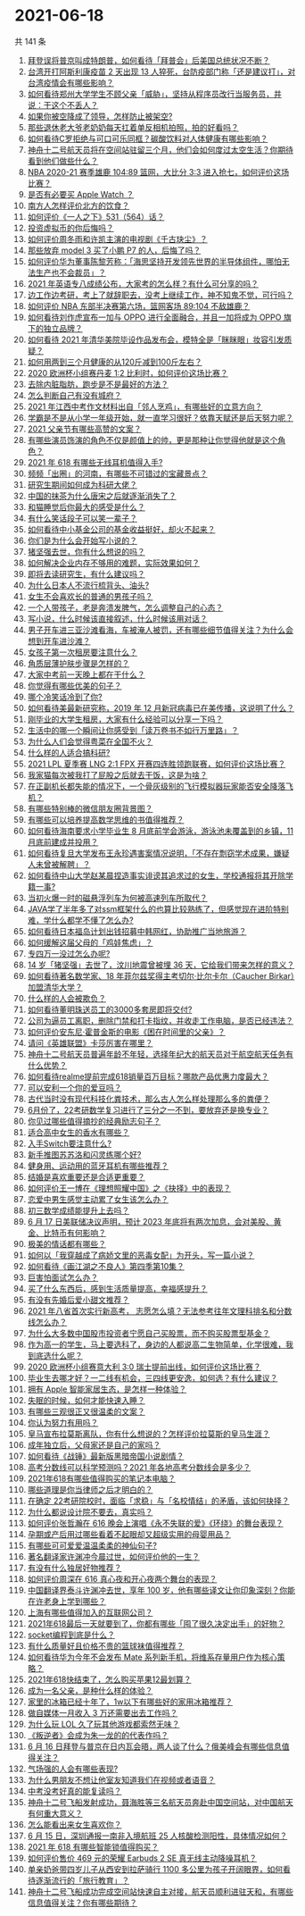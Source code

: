 # 2021-06-18

共 141 条

<!-- BEGIN -->
<!-- 最后更新时间 Fri Jun 18 2021 14:02:19 GMT+0800 (China Standard Time) -->

1. [拜登误将普京叫成特朗普，如何看待「拜普会」后美国总统状况不断？](https://www.zhihu.com/question/465544690)
2. [台湾开打阿斯利康疫苗 2 天出现 13
   人猝死，台防疫部门称「还是建议打」，对台湾疫情会有哪些影响？](https://www.zhihu.com/question/465590341)
3. [如何看待郑州大学学生不顾父亲「威胁」，坚持从程序员改行当服务员，并说：干这个不丢人？](https://www.zhihu.com/question/465534726)
4. [如果你被空降成了领导，怎样防止被架空?](https://www.zhihu.com/question/58585512)
5. [那些退休老大爷老奶奶每天扛着单反相机拍照，拍的好看吗？](https://www.zhihu.com/question/427864597)
6. [如何看待C罗拒绝与可口可乐同框？碳酸饮料对人体健康有哪些影响？](https://www.zhihu.com/question/465111118)
7. [神舟十二号航天员将在空间站驻留三个月，他们会如何度过太空生活？你期待看到他们做些什么？](https://www.zhihu.com/question/465630783)
8. [NBA 2020-21 赛季雄鹿 104:89 篮网，大比分 3:3
   进入抢七，如何评价这场比赛？](https://www.zhihu.com/question/464392757)
9. [是否有必要买 Apple Watch ？](https://www.zhihu.com/question/63276434)
10. [南方人怎样评价北方的饮食？](https://www.zhihu.com/question/31894251)
11. [如何评价《一人之下》531（564）话？](https://www.zhihu.com/question/465615075)
12. [投资虚拟币的你后悔吗？](https://www.zhihu.com/question/464689987)
13. [如何评价周冬雨和许凯主演的电视剧《千古玦尘》？](https://www.zhihu.com/question/453181062)
14. [那些放弃 model 3 买了小鹏 P7 的人，后悔了吗？](https://www.zhihu.com/question/465497314)
15. [如何评价华为董事陈黎芳称：「海思坚持开发领先世界的半导体组件，哪怕无法生产也不会裁员」？](https://www.zhihu.com/question/464967844)
16. [2021 年英语专八成绩公布，大家考的怎么样？有什么可分享的吗？](https://www.zhihu.com/question/465569085)
17. [边工作边考研，考上了就辞职去，没考上继续工作，神不知鬼不觉，可行吗？](https://www.zhihu.com/question/324039053)
18. [如何评价 NBA 东部半决赛第六场，篮网客场 89:104
    不敌雄鹿？](https://www.zhihu.com/question/465712100)
19. [如何看待刘作虎宣布一加与 OPPO 进行全面融合，并且一加将成为 OPPO
    旗下的独立品牌？](https://www.zhihu.com/question/465399919)
20. [如何看待 2021
    年清华美院毕设作品发布会，模特全是「眯眯眼」妆容引发质疑？](https://www.zhihu.com/question/464319655)
21. [如何用两到三个月健康的从120斤减到100斤左右？](https://www.zhihu.com/question/37300935)
22. [2020 欧洲杯小组赛丹麦 1:2 比利时，如何评价这场比赛？](https://www.zhihu.com/question/465652857)
23. [去除内脏脂肪，跑步是不是最好的方法？](https://www.zhihu.com/question/427095682)
24. [怎么判断自己有没有城府？](https://www.zhihu.com/question/275606514)
25. [2021
    年江西中考作文材料出自「邻人烹鸡」，有哪些好的立意方向？](https://www.zhihu.com/question/465506330)
26. [学霸是不是从小学一年级开始，就一直学习很好？依靠天赋还是后天努力呢？](https://www.zhihu.com/question/463736962)
27. [2021 父亲节有哪些高赞的文案？](https://www.zhihu.com/question/465116511)
28. [有哪些演员饰演的角色不仅是颜值上的帅，更是那种让你觉得他就是这个角色？](https://www.zhihu.com/question/464498742)
29. [2021 年 618 有哪些无线耳机值得入手?](https://www.zhihu.com/question/461748394)
30. [频频「出圈」的河南，有哪些不可错过的宝藏景点？](https://www.zhihu.com/question/465291795)
31. [研究生期间如何成为科研大佬？](https://www.zhihu.com/question/458196603)
32. [中国的抹茶为什么唐宋之后就逐渐消失了？](https://www.zhihu.com/question/22132630)
33. [和猫睡觉后你最大的感受是什么？](https://www.zhihu.com/question/450683482)
34. [有什么笑话段子可以笑一辈子？](https://www.zhihu.com/question/323762280)
35. [如何看待中小基金公司的基金收益挺好，却火不起来？](https://www.zhihu.com/question/465568314)
36. [你们是为什么会开始写小说的？](https://www.zhihu.com/question/461225225)
37. [猪坚强去世，你有什么想说的吗？](https://www.zhihu.com/question/465475186)
38. [如何解决企业内存不够用的难题，实际效果如何？](https://www.zhihu.com/question/465589982)
39. [即将去读研究生，有什么建议吗？](https://www.zhihu.com/question/455377407)
40. [为什么日本人不流行梳背头、油头?](https://www.zhihu.com/question/335817516)
41. [女生不会喜欢长的普通的男孩子吗？](https://www.zhihu.com/question/463537285)
42. [一个人带孩子，老是奔溃发脾气，怎么调整自己的心态？](https://www.zhihu.com/question/457043331)
43. [写小说，什么时候该直接叙述，什么时候该用对话？](https://www.zhihu.com/question/465244241)
44. [男子开车进三亚沙滩看海，车被淹人被罚，还有哪些细节值得关注？为什么会想到开车进沙滩？](https://www.zhihu.com/question/465091122)
45. [女孩子第一次租房要注意什么？](https://www.zhihu.com/question/351676137)
46. [角质层薄护肤步骤是怎样的？](https://www.zhihu.com/question/463821732)
47. [大家中考前一天晚上都在干什么？](https://www.zhihu.com/question/461884379)
48. [你觉得有哪些优美的句子？](https://www.zhihu.com/question/462673453)
49. [哪个冷笑话冷到了你?](https://www.zhihu.com/question/357448204)
50. [如何看待美最新研究称，2019 年 12
    月新冠病毒已在美传播，这说明了什么？](https://www.zhihu.com/question/465273612)
51. [刚毕业的大学生租房，大家有什么经验可以分享一下吗？](https://www.zhihu.com/question/398429576)
52. [生活中的哪一个瞬间让你感受到「读万卷书不如行万里路」？](https://www.zhihu.com/question/465112962)
53. [为什么人们会觉得粤菜在全国不火？](https://www.zhihu.com/question/420721242)
54. [什么样的人适合搞科研?](https://www.zhihu.com/question/25009199)
55. [2021 LPL 夏季赛 LNG 2:1 FPX
    开赛四连胜领跑联赛，如何评价这场比赛？](https://www.zhihu.com/question/465588866)
56. [我家猫每次被我打了屁股之后就去干饭，这是为啥？](https://www.zhihu.com/question/465059360)
57. [在正副机长都失能的情况下，一个骨灰级别的飞行模拟器玩家能否安全降落飞机？](https://www.zhihu.com/question/412412871)
58. [有哪些特别棒的微信朋友圈背景图？](https://www.zhihu.com/question/337853063)
59. [有哪些可以培养提高数学思维的书值得推荐？](https://www.zhihu.com/question/24335675)
60. [如何看待海南要求小学毕业生 8 月底前学会游泳，游泳池未覆盖到的乡镇，11
    月底前建成并投用？](https://www.zhihu.com/question/465307248)
61. [如何看待复旦大学发布王永珍遇害案情况说明，「不存在剽窃学术成果，嫌疑人未曾被解聘」？](https://www.zhihu.com/question/465629537)
62. [如何看待中山大学赵某晨捏造事实诽谤其追求过的女生，学校通报将其开除学籍一事?](https://www.zhihu.com/question/465597176)
63. [当初火爆一时的磁悬浮列车为何被高速列车所取代？](https://www.zhihu.com/question/352230599)
64. [JAVA学了半年多了对ssm框架什么的也算比较熟练了，但感觉现在进阶特别难，学什么都学不懂了怎么办?](https://www.zhihu.com/question/461178270)
65. [如何看待日本福岛计划出钱招募中韩网红，协助推广当地旅游？](https://www.zhihu.com/question/465371058)
66. [如何缓解这届父母的「鸡娃焦虑」？](https://www.zhihu.com/question/451871565)
67. [专四万一没过怎么办呢?](https://www.zhihu.com/question/23421251)
68. [14 岁「猪坚强」去世了，汶川地震曾被埋 36
    天，它给我们带来怎样的意义？](https://www.zhihu.com/question/465481304)
69. [如何看待著名数学家、18 年菲尔兹奖得主考切尔·比尔卡尔（Caucher
    Birkar）加盟清华大学？](https://www.zhihu.com/question/464844610)
70. [什么样的人会被欺负？](https://www.zhihu.com/question/460063819)
71. [如何看待董明珠送员工的3000多套房即将交付?](https://www.zhihu.com/question/465190639)
72. [公司为逼员工离职，删除门禁和打卡指纹，并收走工作电脑，是否已经违法？](https://www.zhihu.com/question/458446577)
73. [如何评价安东尼·霍普金斯的电影《困在时间里的父亲》？](https://www.zhihu.com/question/425954426)
74. [请问《英雄联盟》卡莎厉害在哪里？](https://www.zhihu.com/question/464172547)
75. [神舟十二号航天员普遍年龄不年轻，选择年纪大的航天员对于航空航天任务有什么优势？](https://www.zhihu.com/question/465284337)
76. [如何看待realme提前完成618销量百万目标？哪款产品优惠力度最大？](https://www.zhihu.com/question/465333482)
77. [可以安利一个你的爱豆吗？](https://www.zhihu.com/question/464244516)
78. [古代当时没有现代科技化粪技术，那么古人怎么样处理那么多的粪便？](https://www.zhihu.com/question/464580573)
79. [6月份了，22考研数学复习进行了三分之一不到，要放弃还是换专业？](https://www.zhihu.com/question/464449112)
80. [你见过哪些值得摘抄的经典励志句子？](https://www.zhihu.com/question/447620837)
81. [适合高中女生的香水有哪些？](https://www.zhihu.com/question/23137951)
82. [入手Switch要注意什么?](https://www.zhihu.com/question/316296166)
83. [新手推图苏苏洛和闪灵练哪个好?](https://www.zhihu.com/question/464295008)
84. [健身用、运动用的蓝牙耳机有哪些推荐？](https://www.zhihu.com/question/43456110)
85. [结婚是喜欢重要还是合适更重要？](https://www.zhihu.com/question/418802722)
86. [如何评价王一博在《理想照耀中国》之《抉择》中的表现？](https://www.zhihu.com/question/465621952)
87. [恋爱中男生感觉主动累了女生该怎么办？](https://www.zhihu.com/question/330148026)
88. [初三数学成绩能提升上去吗？](https://www.zhihu.com/question/350482902)
89. [6 月 17 日美联储决议声明，预计 2023
    年底将有两次加息，会对美股、黄金、比特币有何影响？](https://www.zhihu.com/question/465456246)
90. [极美的情话都有哪些？](https://www.zhihu.com/question/462730865)
91. [如何以「我穿越成了病娇文里的恶毒女配」为开头，写一篇小说？](https://www.zhihu.com/question/463353580)
92. [如何看待《画江湖之不良人》第四季第10集？](https://www.zhihu.com/question/464286335)
93. [巨害怕面试怎么办？](https://www.zhihu.com/question/451100355)
94. [买了什么东西后，感到生活质量提高，幸福感提升？](https://www.zhihu.com/question/26190592)
95. [有没有先婚后爱小甜文推荐？](https://www.zhihu.com/question/458377910)
96. [2021 年八省首次实行新高考，
    志愿怎么填？无法参考往年文理科排名和分数线怎么办？](https://www.zhihu.com/question/460011388)
97. [为什么大多数中国股市投资者宁愿自己买股票，而不购买股票型基金？](https://www.zhihu.com/question/32166514)
98. [作为高一的学生，马上要选科了，身边的人都说高二生物简单，化学很难，我到底选什么呢？](https://www.zhihu.com/question/465012259)
99. [2020 欧洲杯小组赛意大利 3:0
    瑞士提前出线，如何评价这场比赛？](https://www.zhihu.com/question/465457313)
100. [毕业生去哪才好？一二线有机会，三四线更安逸，如何选？有什么建议？](https://www.zhihu.com/question/465351556)
101. [拥有 Apple 智能家居生态，是怎样一种体验？](https://www.zhihu.com/question/462758380)
102. [失眠的时候，如何才能快速入睡？](https://www.zhihu.com/question/269430375)
103. [有哪些三观很正又很温柔的文案？](https://www.zhihu.com/question/458254625)
104. [你认为努力有用吗？](https://www.zhihu.com/question/461687086)
105. [皇马宣布拉莫斯离队，你有什么想说的？怎样评价拉莫斯的皇马生涯？](https://www.zhihu.com/question/465466090)
106. [成年独立后，父母家还是自己的家吗？](https://www.zhihu.com/question/465591269)
107. [如何看待《战锤》最新版黑暗帝国小说剧情？](https://www.zhihu.com/question/462535625)
108. [高考分数线可以科学预测吗？2021 年各地高考分数线会是多少？](https://www.zhihu.com/question/463915101)
109. [2021年618有哪些值得购买的笔记本电脑？](https://www.zhihu.com/question/456023623)
110. [哪些道理是你当律师之后才明白的？](https://www.zhihu.com/question/437922823)
111. [在确定
     22考研院校时，面临「求稳」与「名校情结」的矛盾，该如何抉择？](https://www.zhihu.com/question/465528736)
112. [为什么都说设计院不要去，真实吗？](https://www.zhihu.com/question/401676772)
113. [如何评价张哲瀚在 616
     晚会上演唱《永不失联的爱》《环绕》的舞台表现？](https://www.zhihu.com/question/465329816)
114. [孕期或产后用过哪些看着不起眼却又超级实用的母婴用品？](https://www.zhihu.com/question/459164183)
115. [有哪些可可爱爱温温柔柔的神仙句子?](https://www.zhihu.com/question/452825395)
116. [著名翻译家许渊冲今晨过世，如何评价他的一生？](https://www.zhihu.com/question/465500510)
117. [有没有什么独居好物推荐？](https://www.zhihu.com/question/445534686)
118. [如何评价周深在 616 真心夜和开心夜两个舞台的表现？](https://www.zhihu.com/question/465424626)
119. [中国翻译界泰斗许渊冲去世，享年 100
     岁，他有哪些译文让你印象深刻？你能在许老身上学到哪些？](https://www.zhihu.com/question/465502478)
120. [上海有哪些值得加入的互联网公司？](https://www.zhihu.com/question/19596230)
121. [2021年618最后一天就要到了，你都有哪些「囤了很久决定出手」的好物？](https://www.zhihu.com/question/465446335)
122. [socket编程到底是什么？](https://www.zhihu.com/question/29637351)
123. [有什么质量好且价格不贵的篮球袜值得推荐？](https://www.zhihu.com/question/321288348)
124. [如何看待华为今年不会发布 Mate
     系列新手机，将维系存量用户作为核心策略？](https://www.zhihu.com/question/465383357)
125. [2021年618快结束了，怎么购买苹果12最划算？](https://www.zhihu.com/question/462778845)
126. [成为一名父亲，是种什么样的体验？](https://www.zhihu.com/question/300110433)
127. [家里的冰箱已经十年了，1w以下有哪些好的家用冰箱推荐？](https://www.zhihu.com/question/27522423)
128. [做自媒体一月收入 3 万还需要出去工作吗？](https://www.zhihu.com/question/457544338)
129. [为什么玩 LOL 久了玩其他游戏都索然无味？](https://www.zhihu.com/question/462644970)
130. [《叛逆者》会成为朱一龙的的代表作吗？](https://www.zhihu.com/question/464344697)
131. [6 月 16
     日拜登与普京在日内瓦会晤，两人谈了什么？俄美峰会有哪些信息值得关注？](https://www.zhihu.com/question/465409295)
132. [气场强的人会有哪些表现?](https://www.zhihu.com/question/25151940)
133. [为什么男朋友不想让他室友知道我们在视频或者语音？](https://www.zhihu.com/question/465047050)
134. [中考没考好真的能复读吗？](https://www.zhihu.com/question/463329359)
135. [神舟十二号飞船发射成功，聂海胜等三名航天员奔赴中国空间站，对中国航天有何重大意义？](https://www.zhihu.com/question/465393063)
136. [怎么能看出来女生喜欢你？](https://www.zhihu.com/question/453143428)
137. [6 月 15 日，深圳通报一南非入境航班 25
     人核酸检测阳性，具体情况如何？](https://www.zhihu.com/question/465324619)
138. [2021 年 618 有哪些智能锁值得购买？](https://www.zhihu.com/question/465401695)
139. [如何评价售价 469 元的荣耀 Earbuds 2 SE
     真无线主动降噪耳机？](https://www.zhihu.com/question/465408645)
140. [单亲奶爸带四岁儿子从西安到拉萨骑行 1100
     多公里为孩子开阔眼界，如何看待逐渐流行的「旅行教育」？](https://www.zhihu.com/question/465096300)
141. [神舟十二号飞船成功完成空间站快速自主对接，航天员顺利进驻天和，有哪些信息值得关注？你有哪些期待？](https://www.zhihu.com/question/465284083)

<!-- END -->
